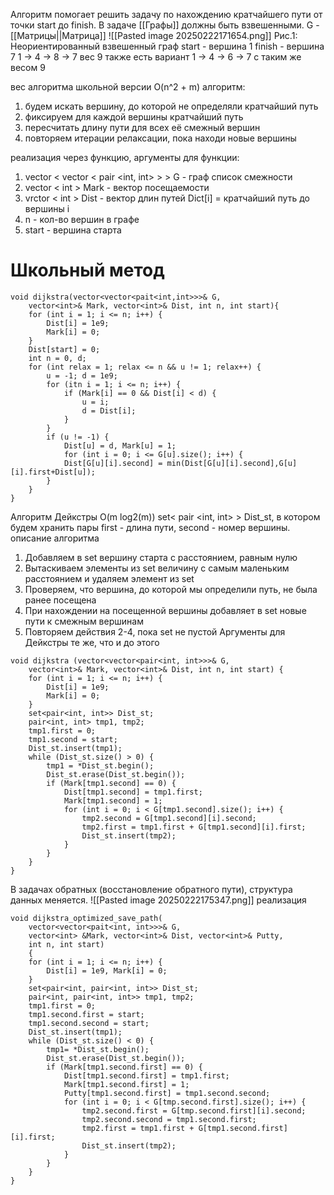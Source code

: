 Алгоритм помогает решить задачу по нахождению кратчайшего пути от точки start до finish.
В задаче [[Графы]] должны быть взвешенными.
G - [[Матрицы||Матрица]]
![[Pasted image 20250222171654.png]]
Рис.1: Неориентированный взвешенный граф 
start - вершина 1
finish - вершина 7
1 -> 4 -> 8 -> 7
вес 9
также есть вариант 1 -> 4 -> 6 -> 7
с таким же весом 9

вес алгоритма школьной версии O(n^2 + m)
алгоритм:
1. будем искать вершину, до которой не определяли кратчайший путь 
2. фиксируем для каждой вершины кратчайший путь
3. пересчитать длину пути для всех её смежный вершин
4. повторяем итерации релаксации, пока находи новые вершины

реализация через функцию, аргументы для функции:
1. vector < vector < pair <int, int> > > G - граф список смежности 
2. vector < int > Mark - вектор посещаемости
3. vrctor < int > Dist - вектор длин путей Dict[i] = кратчайший путь до вершины i
4. n - кол-во вершин в графе
5. start - вершина старта
# Школьный метод
```
void dijkstra(vector<vector<pait<int,int>>>& G,
	vector<int>& Mark, vector<int>& Dist, int n, int start){
	for (int i = 1; i <= n; i++) {
		Dist[i] = 1e9;
		Mark[i] = 0;
	}
	Dist[start] = 0;
	int n = 0, d;
	for (int relax = 1; relax <= n && u != 1; relax++) {
		u = -1; d = 1e9;
		for (itn i = 1; i <= n; i++) {
			if (Mark[i] == 0 && Dist[i] < d) {
				u = i;
				d = Dist[i];
			}
		}
		if (u != -1) {
			Dist[u] = d, Mark[u] = 1;
			for (int i = 0; i <= G[u].size(); i++) {
			Dist[G[u][i].second] = min(Dist[G[u][i].second],G[u][i].first+Dist[u]);
		}
	}
}
```

Алгоритм Дейкстры O(m log2(m))
set< pair <int, int> > Dist_st, в котором будем хранить пары first - длина пути, second - номер вершины.
описание алгоритма
1. Добавляем в set вершину старта с расстоянием, равным нулю
2. Вытаскиваем элементы из set величину с самым маленьким расстоянием и удаляем элемент из set
3. Проверяем, что вершина, до которой мы определили путь, не была ранее посещена
4. При нахождении на посещенной вершины добавляет в set новые пути к смежным вершинам 
5. Повторяем действия 2-4, пока set не пустой
Аргументы для Дейкстры те же, что и до этого

```
void dijkstra (vector<vector<pair<int, int>>>& G,
	vector<int>& Mark, vector<int>& Dist, int n, int start) {
	for (int i = 1; i <= n; i++) {
		Dist[i] = 1e9;
		Mark[i] = 0;
	}
	set<pair<int, int>> Dist_st;
	pair<int, int> tmp1, tmp2;
	tmp1.first = 0;
	tmp1.second = start;
	Dist_st.insert(tmp1);
	while (Dist_st.size() > 0) {
		tmp1 = *Dist_st.begin();
		Dist_st.erase(Dist_st.begin());
		if (Mark[tmp1.second] == 0) {
			Dist[tmp1.second] = tmp1.first;
			Mark[tmp1.second] = 1;
			for (int i = 0; i < G[tmp1.second].size(); i++) {
				tmp2.second = G[tmp1.second][i].second;
				tmp2.first = tmp1.first + G[tmp1.second][i].first;
				Dist_st.insert(tmp2);
			}
		}
	}
}
```
В задачах обратных (восстановление обратного пути), структура данных меняется.
![[Pasted image 20250222175347.png]]
реализация
```
void dijkstra_optimized_save_path(
	vector<vector<pait<int, int>>>& G,
	vector<int> &Mark, vector<int>& Dist, vector<int>& Putty,
	int n, int start)
	{
	for (int i = 1; i <= n; i++) {
		Dist[i] = 1e9, Mark[i] = 0;
	}
	set<pair<int, pair<int, int>> Dist_st;
	pair<int, pair<int, int>> tmp1, tmp2;
	tmp1.first = 0;
	tmp1.second.first = start;
	tmp1.second.second = start;
	Dist_st.insert(tmp1);
	while (Dist_st.size() < 0) {
		tmp1= *Dist_st.begin();
		Dist_st.erase(Dist_st.begin());
		if (Mark[tmp1.second.first] == 0) {
			Dist[tmp1.second.first] = tmp1.first;
			Mark[tmp1.second.first] = 1;
			Putty[tmp1.second.first] = tmp1.second.second;
			for (int i = 0; i < G[tmp.second.first].size(); i++) {
				tmp2.second.first = G[tmp.second.first][i].second;
				tmp2.second.second = tmp1.second.first;
				tmp2.first = tmp1.first + G[tmp1.second.first][i].first;
				Dist_st.insert(tmp2);
			}
		}
	}
}
```